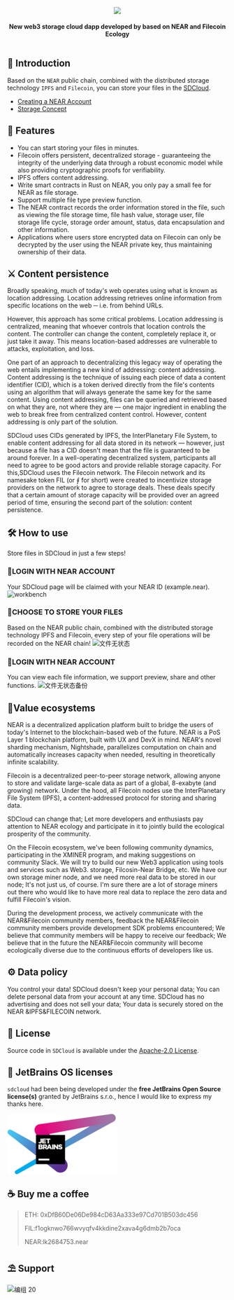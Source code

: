 <p align="center" style = {text-align:center}>
<img src="https://bafybeidfio3womq6nci2pkptilegjwehmgfz5kbjussd6toovjdo63vb7u.ipfs.dweb.link/logo.png" />
<br/><br/>
<b>New web3 storage cloud dapp developed by based on NEAR and Filecoin Ecology</b>
<br/><br/>
</p>

## 📖 Introduction

Based on the `NEAR` public chain, combined with the distributed storage technology `IPFS` and `Filecoin`, you can store your files in the [SDCloud](https://sdcloud.on.fleek.co/).

- [Creating a NEAR Account](https://github.com/lk2684753/sd-cloud/blob/main/docs/Creating%20a%20NEAR%20Account.md)
- [Storage Concept](https://github.com/lk2684753/sd-cloud/blob/main/docs/Concepts.md)

## 🚀 Features

- You can start storing your files in minutes.
- Filecoin offers persistent, decentralized storage - guaranteeing the integrity of the underlying data through a robust economic model while also providing cryptographic proofs for verifiability.
- IPFS offers content addressing.
- Write smart contracts in Rust on NEAR, you only pay a small fee for NEAR as file storage.
- Support multiple file type preview function.
- The NEAR contract records the order information stored in the file, such as viewing the file storage time, file hash value, storage user, file storage life cycle, storage order amount, status, data encapsulation and other information.
- Applications where users store encrypted data on Filecoin can only be decrypted by the user using the NEAR private key, thus maintaining ownership of their data.

## ⚔️ Content persistence

Broadly speaking, much of today's web operates using what is known as location addressing. Location addressing retrieves online information from specific locations on the web ─ i.e. from behind URLs.

However, this approach has some critical problems. Location addressing is centralized, meaning that whoever controls that location controls the content. The controller can change the content, completely replace it, or just take it away. This means location-based addresses are vulnerable to attacks, exploitation, and loss.

One part of an approach to decentralizing this legacy way of operating the web entails implementing a new kind of addressing: content addressing. Content addressing is the technique of issuing each piece of data a content identifier (CID), which is a token derived directly from the file's contents using an algorithm that will always generate the same key for the same content. Using content addressing, files can be queried and retrieved based on what they are, not where they are — one major ingredient in enabling the web to break free from centralized content control. However, content addressing is only part of the solution.

SDCloud uses CIDs generated by IPFS, the InterPlanetary File System, to enable content addressing for all data stored in its network — however, just because a file has a CID doesn't mean that the file is guaranteed to be around forever. In a well-operating decentralized system, participants all need to agree to be good actors and provide reliable storage capacity. For this,SDCloud uses the Filecoin network. The Filecoin network and its namesake token FIL (or ⨎ for short) were created to incentivize storage providers on the network to agree to storage deals. These deals specify that a certain amount of storage capacity will be provided over an agreed period of time, ensuring the second part of the solution: content persistence.

## 🛠 How to use
Store files in SDCloud in just a few steps!

### 💨LOGIN WITH NEAR ACCOUNT

  Your SDCloud page will be claimed with your NEAR ID (example.near).
![workbench](https://user-images.githubusercontent.com/42611777/153567395-f9a2813d-1056-4eb8-800f-ad0298ba8fc2.png)
### 💨CHOOSE TO STORE YOUR FILES
Based on the NEAR public chain, combined with the distributed storage technology IPFS and Filecoin, every step of your file operations will be recorded on the NEAR chain!
![文件无状态](https://user-images.githubusercontent.com/42611777/150929099-fad5f456-1ae8-4ff6-ae59-274e8a389703.png)

### 💨LOGIN WITH NEAR ACCOUNT
You can view each file information, we support preview, share and other functions.
![文件无状态备份](https://user-images.githubusercontent.com/42611777/150929138-06f8e7f1-2d08-496e-9422-7191558560bc.png)

## 🚀Value ecosystems
 NEAR is a decentralized application platform built to bridge the users of today's Internet to the blockchain-based web of the future. NEAR is a PoS Layer 1 blockchain platform, built with UX and DevX in mind. NEAR's novel sharding mechanism, Nightshade, parallelizes computation on chain and automatically increases capacity when needed, resulting in theoretically infinite scalability.

 Filecoin is a decentralized peer-to-peer storage network, allowing anyone to store and validate large-scale data as part of a global, 8-exabyte (and growing) network. Under the hood, all Filecoin nodes use the InterPlanetary File System (IPFS), a content-addressed protocol for storing and sharing data.

 SDCloud can change that; Let more developers and enthusiasts pay attention to NEAR ecology and participate in it to jointly build the ecological prosperity of the community.

 On the Filecoin ecosystem, we've been following community dynamics, participating in the XMINER program, and making suggestions on community Slack. We will try to build our new Web3 application using tools and services such as Web3. storage, Filcosin-Near Bridge, etc. We have our own storage miner node, and we need more real data to be stored in our node; It's not just us, of course. I'm sure there are a lot of storage miners out there who would like to have more real data to replace the zero data and fulfill Filecoin's vision.

During the development process, we  actively communicate with the NEAR&Filecoin community members, feedback the NEAR&Filecoin community members provide development SDK problems encountered; We believe that community members will be happy to receive our feedback; We believe that in the future the NEAR&Filecoin community will become ecologically diverse due to the continuous efforts of developers like us.

## ⚙️ Data policy

You control your data! SDCloud doesn't keep your personal data; You can delete personal data from your account at any time. SDCloud has no advertising and does not sell your data; Your data is securely stored on the NEAR &IPFS&FILECOIN network.


## 📄 License

Source code in `SDCloud` is available under the [Apache-2.0 License](/LICENSE).

## 🔋 JetBrains OS licenses

`sdcloud` had been being developed  under the **free JetBrains Open Source license(s)** granted by JetBrains s.r.o., hence I would like to express my thanks here.

<a href="https://www.jetbrains.com/?from=ants" target="_blank"><img src="https://raw.githubusercontent.com/panjf2000/illustrations/master/jetbrains/jetbrains-variant-4.png" width="250" align="middle"/></a>

## ☕️ Buy me a coffee

> ETH: 0xDfB60De06De984cD63Aa333e97Cd701B503dc456
>
> FIL:f1ogknwo766wvyqfv4kkdine2xava4g6dmb2b7oca
>
> NEAR:lk2684753.near

## ⛱ Support

![编组 20](https://user-images.githubusercontent.com/42611777/150927672-2957f71a-adcd-4a5d-95d0-fa8231bd61fe.png)
